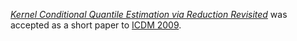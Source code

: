 _[Kernel Conditional Quantile Estimation via Reduction Revisited](/files/pubs/icdm09.pdf)_ was accepted as a short paper to [ICDM 2009](http://www.cs.umbc.edu/ICDM09/program.html).
